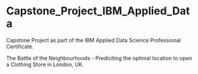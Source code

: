 # Capstone_Project_IBM_Applied_Data

Capstone Project as part of the IBM Applied Data Science Professional Certificate.


The Battle of the Neighbourhoods - Prediciting the optimal location to open a Clothing Store in London, UK.


